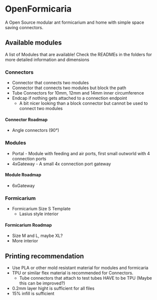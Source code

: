 # OpenFormicaria

A Open Source modular ant formicarium and home with simple space saving connectors.

## Available modules
A list of Modules that are available!
Check the READMEs in the folders for more detailed information and dimensions

### Connectors
* Connector that connects two modules
* Connector that connects two modules but block the path
* Tube Connectors for 10mm, 12mm and 14mm inner circumference
* Endcap if nothing gets attached to a connection endpoint
  * A bit nicer looking than a block connector but cannot be used to connect two modules

#### Connector Roadmap
* Angle connectors (90°)

### Modules
* Portal - Module with feeding and air ports, first small outworld with 4 connection ports
* 4xGateway - A small 4x connection port gateway

#### Module Roadmap
* 6xGateway

### Formicarium
* Formicarium Size S Template
  * Lasius style interior

#### Formicarium Roadmap
* Size M and L, maybe XL?
* More interior

## Printing recommendation
* Use PLA or other mold resistant material for modules and formicaria
* TPU or similar flex material is recommended for Connectors.
  * Tube connectors that attach to test tubes HAVE to be TPU (Maybe this can be improved?)
* 0.2mm layer hight is sufficient for all files
* 15% infill is sufficient

